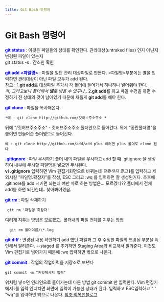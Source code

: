 ```yaml
---
title: Git Bash 명령어
---
```


# Git Bash 명령어 #

**<span style="color:blue">git status</span>**
 : 이것은 파일들의 상태를 확인한다. 관리대상(untraked files) 인지 아닌지 변경된 파일이 있는지  
git status -s : 간소한 확인

**<span style="color:blue">git add <파일명></span>**
 : 파일을 일단 관리 대상파일로 만든다. <파일명>부분에는 별을 입력하면 관리대상이 아닌 파일 모두가 add 된다.  
참고 : 1.**git add**로 대상파일 추가시 각 폴더에 들어가서 하나하나 넣어줘야 한다.  
*아, 그러고보니 폴더에서 **별**로 넣을 수 있구나..*
2.**git add**를 하고 파일 수정을 하면 수정하기 전 상태의 것이 남아있기 때문에 새롭게 **git add**를 해야 한다.

**<span style="color:blue">git clone</span>**
 : 파일을 복사해온다.
~~~
*예 : git clone http://github.com/깃허브주소주소 *
~~~
 뒤에 "/깃허브주소주소" - 깃허브주소주소 폴더안으로 들어간다.
 뒤에 "공란폴더명"을 붙이면 만들어준 폴더명으로 들어간다. 
~~~
예 : git clone http://github.com/add/add plus 이러면 plus 폴더로 clone 된다
~~~

**<span style="color:blue">.gitignore</span>**
 : 파일 무시하기
  폴더 내의 파일을 무시하고 add 할 때
  .gitignore 을 생성하여 내부에 무시할 파일명을 넣으면 무시된다.  
  **vi .gitignore** 입력하면 Vim 편집기화면으로 바뀌는데 *당황하지 말고*
  **i**를 입력하고 제외시킬 "파일명.확장자"를 작성, ESC 그리고 :wq 를 입력하면 잘 생성된거다.
  추후에 .gitinore를 add 시키면 되는데 얘만 따로 하는 방법은... 모르겠다??
  폴더에서 전체 add를 하면 되긴한데.. 찾아봐야겠음.

**<span style="color:blue">git rm</span>**
 : 파일 삭제하기
~~~
 git rm '파일명.확장자'
~~~
  여러개 지우는 방법은 모르겠고..
  폴더내의 파일 전체를 지우는 방법 
~~~
  git rm 폴더이름/\*.log
~~~


**<span style="color:blue">git diff</span>**
 : 변경된 내용 확인하기
 add 했던 파일과 그 후 수정한 파일의 변경된 부분을 확인해서 알려준다.
 --staged 를 추가하면 Staging Area와 비교해서 알랴준다.
 이것도 Vim 편집기로 넘어가기 때문에 :wq 입력하면 밖으로 나온다.

**<span style="color:blue">git commit</span>**
 : 작업의 작업이력을 저장소로 보낸다
~~~
git commit -m "커밋메시지 입력"
~~~
위처럼 넣ㅇ면 인라인으로 들어가는데 다른 방법
git commit 만 입력한다.
Vim 편집기에서 i를 입력
엔터치면 화면에 입력이 가능한 상태가 된다.
입력하고 ESC입력하고 ":" "wq"를 입력하면 밖으로 나온다.
[참조:회복맨블로그](http://recoveryman.tistory.com/268)  

